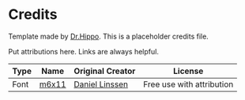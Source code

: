 # Credits
Template made by [Dr.Hippo](https://github.com/dr-hippo). This is a placeholder credits file.

Put attributions here. Links are always helpful.

| Type   | Name                                    | Original Creator                           | License                   |
|--------|-----------------------------------------|--------------------------------------------|---------------------------|
| Font   | [m6x11](https://managore.itch.io/m6x11) | [Daniel Linssen](https://managore.itch.io) | Free use with attribution |
